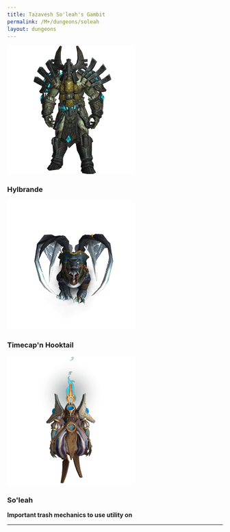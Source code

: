 ```yaml
---
title: Tazavesh So'leah's Gambit
permalink: /M+/dungeons/soleah
layout: dungeons
---
```


<a style="color: white">
    <img src="/assets/img/dungeons/hylbrande.png" class="dungeon_boss"/>
</a>

### Hylbrande


<a style="color: white">
    <img src="/assets/img/dungeons/timecap.png" class="dungeon_boss"/>
</a>

### Timecap'n Hooktail

<a style="color: white">
    <img src="/assets/img/dungeons/soleah.png" class="dungeon_boss"/>
</a>

### So'leah

**Important trash mechanics to use utility on**

---

